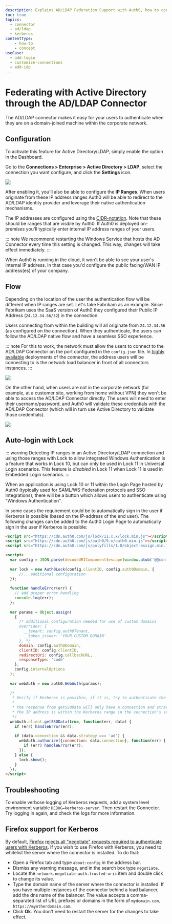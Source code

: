 ```yaml
---
description: Explains AD/LDAP Federation Support with Auth0, how to configure it, the flow, and auto-login with Lock.
toc: true
topics:
  - connector
  - ad/ldap
  - kerberos
contentType: 
    - how-to
    - concept
useCase:
  - add-login
  - customize-connections
  - add-idp
---
```

# Federating with Active Directory through the AD/LDAP Connector

The AD/LDAP connector makes it easy for your users to authenticate when they are on a domain-joined machine within the corporate network.

## Configuration

To activate this feature for Active Directory/LDAP, simply enable the option in the Dashboard. 

Go to the **Connections > Enterprise > Active Directory > LDAP**, select the connection you want configure, and click the **Settings** icon.

![](/media/articles/connector/kerberos/connector-kerberos-configuration.png)

After enabling it, you'll also be able to configure the **IP Ranges**. When users originate from these IP address ranges Auth0 will be able to redirect to the AD/LDAP identity provider and leverage their native authentication mechanisms.

The IP addresses are configured using the [CIDR-notation](http://en.wikipedia.org/wiki/Classless_Inter-Domain_Routing). Note that these should be ranges that are visible by Auth0. If Auth0 is deployed on-premises you'll typically enter internal IP address ranges of your users.

::: note
We recommend restarting the Windows Service that hosts the AD Connector every time this setting is changed. This way, changes will take effect immediately.
:::

When Auth0 is running in the cloud, it won't be able to see your user's internal IP address. In that case you'd configure the public facing/WAN IP address(es) of your company.

## Flow

Depending on the location of the user the authentication flow will be different when IP ranges are set. Let's take Fabrikam as an example. Since Fabrikam uses the SaaS version of Auth0 they configured their Public IP Address (`24.12.34.56/32`) in the connection.

Users connecting from within the building will all originate from `24.12.34.56` (as configured on the connection). When they authenticate, the users can follow the AD/LDAP native flow and have a seamless SSO experience.

::: note
For this to work, the network must allow the users to connect to the AD/LDAP Connector on the port configured in the `config.json` file. In [highly available](/connector/high-availability) deployments of the connector, the address users will be connecting to is the network load balancer in front of all connectors instances.
:::

![](/media/articles/connector/kerberos/connector-kerberos-flow.png)

On the other hand, when users are not in the corporate network (for example, at a customer site, working from home without VPN) they won't be able to access the AD/LDAP Connector directly. The users will need to enter their username/password, and Auth0 will validate these credentials with the AD/LDAP Connector (which will in turn use Active Directory to validate those credentials).

![](/media/articles/connector/kerberos/connector-credentials-flow.png)

## Auto-login with Lock

::: warning
Detecting IP ranges in an Active Directory/LDAP connection and using those ranges with Lock to allow integrated Windows Authentication is a feature that works in Lock 10, but can only be used in Lock 11 in Universal Login scenarios. This feature is *disabled* in Lock 11 when Lock 11 is used in Embedded Login scenarios.
:::

When an application is using Lock 10 or 11 within the Login Page hosted by Auth0 (typically used for SAML/WS-Federation protocols and SSO Integrations), there will be a button which allows users to authenticate using "Windows Authentication". 

In some cases the requirement could be to automatically sign in the user if Kerberos is possible (based on the IP-address of the end user). The following changes can be added to the Auth0 Login Page to automatically sign in the user if Kerberos is possible:

```html
<script src="https://cdn.auth0.com/js/lock/11.x.x/lock.min.js"></script>
<script src="https://cdn.auth0.com/js/auth0/9.x/auth0.min.js"></script>
<script src="https://cdn.auth0.com/js/polyfills/1.0/object-assign.min.js"></script>

<script>
  var config = JSON.parse(decodeURIComponent(escape(window.atob('@@config@@'))));
  
  var lock = new Auth0Lock(config.clientID, config.auth0Domain, {
      //...additional configuration
  });
  
  function handleError(err) {
    // add proper error handling
    console.log(err);
  };
  
  var params = Object.assign(
    {
      /* additional configuration needed for use of custom domains 
      overrides: {
        __tenant: config.auth0Tenant,
        __token_issuer: 'YOUR_CUSTOM_DOMAIN'
      }, */
      domain: config.auth0Domain,
      clientID: config.clientID,
      redirectUri: config.callbackURL,
      responseType: 'code'
    },
    config.internalOptions
  );
  
  var webAuth = new auth0.WebAuth(params);
  
  /*
   * Verify if Kerberos is possible, if it is, try to authenticate the user.
   *
   * the response from getSSOData will only have a connection and strategy if 
   * the IP address is within the Kerberos range in the connection's settings
   */
  webAuth.client.getSSOData(true, function(err, data) {
    if (err) handleError(err);
  
    if (data.connection && data.strategy === 'ad') {
      webAuth.authorize({connection: data.connection}, function(err) {
        if (err) handleError(err);
      });
    } else {
      lock.show();
    }
  });
</script>
```

## Troubleshooting

To enable verbose logging of Kerberos requests, add a system level environment variable `DEBUG=kerberos-server`. Then restart the Connector. Try logging in again, and check the logs for more information.

## Firefox support for Kerberos

By default, [Firefox](https://www.mozilla.org/firefox) [rejects all "negotiate" requests required to authenticate users with Kerberos](https://developer.mozilla.org/en-US/docs/Mozilla/Integrated_authentication). If you wish to use Firefox with Kerberos, you need to whitelist the server where the connector is installed. To do that:

* Open a Firefox tab and type `about:config` in the address bar.
* Dismiss any warning message, and in the search box type `negotiate`.
* Locate the `network.negotiate-auth.trusted-uris` item and double click to change its value.
* Type the domain name of the server where the connector is installed. If you have multiple instances of the connector behind a load balancer, add the dns name of the balancer. 
The value accepts a comma-separated list of URL prefixes or domains in the form of `mydomain.com, https://myotherdomain.com`.
* Click **Ok**. You don't need to restart the server for the changes to take effect.
